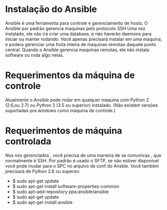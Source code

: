 
# Instalação do Ansible

Ansible é uma ferramenta para controle e gerenciamento de hosts.
O Ansible por padrão gerencia maquinas pelo protocolo SSH
Uma vez instalado, ele não irá criar uma database, e não haverão daemons para iniciar ou manter rodando.
Você apenas precisará instalar em uma maquina, e podera  gerenciar uma frota inteira de maquinas remotas daquele ponto central.
Quando o Ansible gerencia maquinas remotas, ele não instala software ou roda algo nelas.

# Requerimentos da máquina de controle

Atualmente o Ansible pode rodar em qualquer maquina com Python 2 (2.6,ou 2.7) ou Python 3 (3.5 ou superior) instalado.
(Não existem versões suportadas pra windows como maquina de controle.)

# Requerimentos de máquina controlada
Nos nós gerenciados , você precisa de uma maneira de se comunicas , que normalmente é SSH.
Por padrão é usado o SFTP, se não estiver disponivel você pode mudar para o SPC no arquivo de conf do Ansble.
Você também precisará de Python 2.6 ou superior.

- $ sudo apt-get update
- $ sudo apt-get install software-properties-common
- $ sudo apt-add-repository ppa:ansible/ansible
- $ sudo apt-get update
- $ sudo apt-get install ansible
